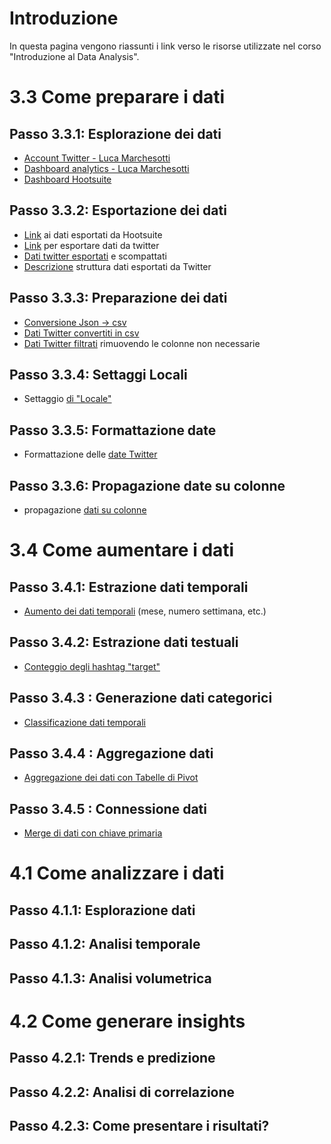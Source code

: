 # Introduzione 

In questa pagina vengono riassunti i link verso le risorse utilizzate nel corso "Introduzione al Data Analysis". 


# 3.3 Come preparare i dati 

## Passo 3.3.1: Esplorazione dei dati 

- [Account Twitter - Luca Marchesotti](https://twitter.com/lucamarchesotti)
- [Dashboard analytics - Luca Marchesotti](https://analytics.twitter.com/user/lucamarchesotti/tweets)
- [Dashboard Hootsuite](https://hootsuite.com/dashboard#/new-analytics/board?id=5151635)


## Passo 3.3.2: Esportazione dei dati 
- [Link](https://docs.google.com/spreadsheets/d/15SaIpiZbRIJdMvuQ-ODZDqz_zF6RpZcTSjaqPlMEHB0/edit#gid=0) ai dati esportati da Hootsuite
- [Link](https://twitter.com/settings/your_twitter_data) per esportare dati da twitter 
- [Dati twitter esportati](https://drive.google.com/drive/u/0/folders/14BVN98nKQCxTVMfmmX-gahYH5GUJIfM4) e scompattati
- [Descrizione](https://drive.google.com/drive/u/0/folders/14BVN98nKQCxTVMfmmX-gahYH5GUJIfM4) struttura dati esportati da Twitter

## Passo 3.3.3: Preparazione dei dati 

- [Conversione Json -> csv](https://konklone.io/json/)
- [Dati Twitter convertiti in csv](https://docs.google.com/spreadsheets/d/1wV3uQ_fEiPi76eROj1Ha_Vw_xSDn-xWTAjxzdz6wCko/edit#gid=1603544627)
- [Dati Twitter filtrati](https://docs.google.com/spreadsheets/d/1Nn77CMtM6Q5pzf35IQ8hkgEOc-S2gMboD5x8kLzdpiM/edit#gid=1603544627) rimuovendo le colonne non necessarie


## Passo 3.3.4: Settaggi Locali 

- Settaggio [di "Locale"](https://docs.google.com/spreadsheets/d/1QaBCXKWIXbLIR60OP2cUZHFeo-b2ihwIyD4-PZYBmpU/edit#gid=0)

## Passo 3.3.5: Formattazione date 

- Formattazione delle [date Twitter](https://docs.google.com/spreadsheets/d/1aDziM3BsK6wfD-JMMNeDKlmsLNgoOd2u9IwuJxfTaTo/edit#gid=1603544627)

## Passo 3.3.6: Propagazione date su colonne

- propagazione [dati su colonne](https://docs.google.com/spreadsheets/d/1_V08SKXW1MUWYZyJytkvOLlgvIrbnmWKiTu6DfuzG_A/edit)

# 3.4 Come aumentare i dati 


## Passo 3.4.1: Estrazione dati temporali 

- [Aumento dei dati temporali](https://docs.google.com/spreadsheets/d/1tkIeZOXU5LfE167VEH2OcZCn28jZsfxkGLpV9orcBSs/edit#gid=1603544627) (mese, numero settimana, etc.)

## Passo 3.4.2: Estrazione dati testuali 

- [Conteggio degli hashtag "target"](https://docs.google.com/spreadsheets/d/1kNNMKNvc7-t5jrgijBxBT700zoIixjUv6YlvGf2kRQA/edit#gid=1603544627)

## Passo 3.4.3 : Generazione dati categorici

- [Classificazione dati temporali](https://docs.google.com/spreadsheets/d/1RocODZaQeVkFLWv_G794BwBFAZDZDxDSCk5ZHMjULfM/edit#gid=1603544627)

## Passo 3.4.4 :  Aggregazione dati

- [Aggregazione dei dati con Tabelle di Pivot ](https://docs.google.com/spreadsheets/d/1Sv2Ww8Ryh9hmmqfXsOV2rfCLiToEuslDr9PbY26YumY/edit#gid=296301192)  

## Passo 3.4.5 : Connessione dati
- [Merge di dati con chiave primaria ](https://docs.google.com/spreadsheets/d/1Sv2Ww8Ryh9hmmqfXsOV2rfCLiToEuslDr9PbY26YumY/edit#gid=296301192)

# 4.1 Come analizzare i dati 

## Passo 4.1.1: Esplorazione dati
## Passo 4.1.2: Analisi temporale
## Passo 4.1.3: Analisi volumetrica


# 4.2 Come generare insights

## Passo 4.2.1: Trends e predizione
## Passo 4.2.2: Analisi di correlazione
## Passo 4.2.3: Come presentare i risultati?
